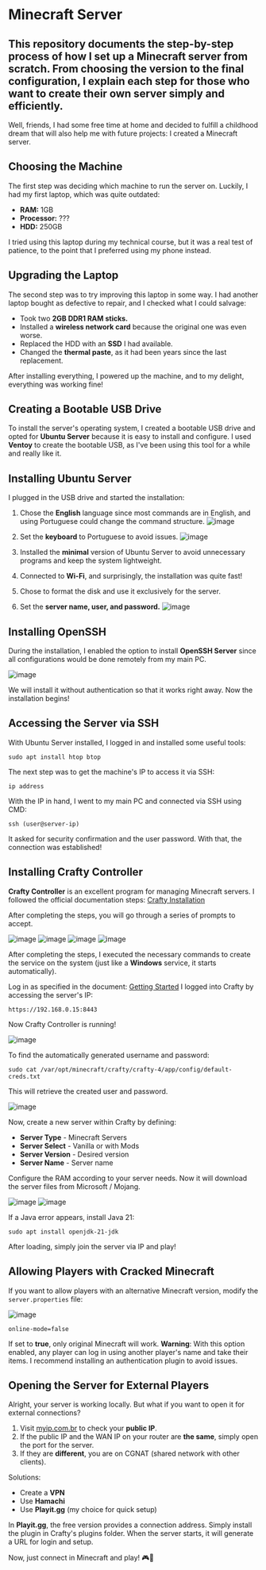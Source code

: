 # Minecraft Server
This repository documents the step-by-step process of how I set up a Minecraft server from scratch. From choosing the version to the final configuration, I explain each step for those who want to create their own server simply and efficiently.
---

Well, friends, I had some free time at home and decided to fulfill a childhood dream that will also help me with future projects: I created a Minecraft server.

## Choosing the Machine

The first step was deciding which machine to run the server on. Luckily, I had my first laptop, which was quite outdated:

- **RAM:** 1GB
- **Processor:** ???
- **HDD:** 250GB

I tried using this laptop during my technical course, but it was a real test of patience, to the point that I preferred using my phone instead.

## Upgrading the Laptop

The second step was to try improving this laptop in some way. I had another laptop bought as defective to repair, and I checked what I could salvage:

- Took two **2GB DDR1 RAM sticks.**
- Installed a **wireless network card** because the original one was even worse.
- Replaced the HDD with an **SSD** I had available.
- Changed the **thermal paste**, as it had been years since the last replacement.

After installing everything, I powered up the machine, and to my delight, everything was working fine!

## Creating a Bootable USB Drive

To install the server's operating system, I created a bootable USB drive and opted for **Ubuntu Server** because it is easy to install and configure. I used **Ventoy** to create the bootable USB, as I've been using this tool for a while and really like it.

## Installing Ubuntu Server

I plugged in the USB drive and started the installation:

1. Chose the **English** language since most commands are in English, and using Portuguese could change the command structure.
![image](https://github.com/user-attachments/assets/316d8f3f-e4fe-4608-b5dc-6474344cd93a)

2. Set the **keyboard** to Portuguese to avoid issues.
![image](https://github.com/user-attachments/assets/c3648047-e703-474c-9947-740bf81bfc0a)

3. Installed the **minimal** version of Ubuntu Server to avoid unnecessary programs and keep the system lightweight.

4. Connected to **Wi-Fi**, and surprisingly, the installation was quite fast!

5. Chose to format the disk and use it exclusively for the server.

6. Set the **server name, user, and password.**
![image](https://github.com/user-attachments/assets/4d0eeba8-4e35-4903-b1c1-c5bb7175846d)

## Installing OpenSSH

During the installation, I enabled the option to install **OpenSSH Server** since all configurations would be done remotely from my main PC.

![image](https://github.com/user-attachments/assets/bdc50df8-e036-43a2-8be3-79f895511a28)

We will install it without authentication so that it works right away.
Now the installation begins!

## Accessing the Server via SSH

With Ubuntu Server installed, I logged in and installed some useful tools:

````
sudo apt install htop btop
````

The next step was to get the machine's IP to access it via SSH:

````
ip address
````

With the IP in hand, I went to my main PC and connected via SSH using CMD:

````
ssh (user@server-ip)
````

It asked for security confirmation and the user password. With that, the connection was established!

## Installing Crafty Controller

**Crafty Controller** is an excellent program for managing Minecraft servers. I followed the official documentation steps:
[Crafty Installation](https://docs.craftycontrol.com/pages/getting-started/installation/linux/)

After completing the steps, you will go through a series of prompts to accept.

![image](https://github.com/user-attachments/assets/50a246ed-5017-4d44-b3a6-d0674164a23d)
![image](https://github.com/user-attachments/assets/91579dfe-73fe-4723-847a-321cda023a61)
![image](https://github.com/user-attachments/assets/d6a48883-697a-4934-8055-2ff3f3fc0f79)
![image](https://github.com/user-attachments/assets/d0515162-b11d-4db0-9864-6d28b7103e84)

After completing the steps, I executed the necessary commands to create the service on the system (just like a **Windows** service, it starts automatically).

Log in as specified in the document:
[Getting Started](https://docs.craftycontrol.com/pages/getting-started/access/)
I logged into Crafty by accessing the server's IP:

````
https://192.168.0.15:8443
````

Now Crafty Controller is running!

![image](https://github.com/user-attachments/assets/3ac324a6-9d7b-4300-9441-3c5c387e46b4)

To find the automatically generated username and password:

````
sudo cat /var/opt/minecraft/crafty/crafty-4/app/config/default-creds.txt
````

This will retrieve the created user and password.

![image](https://github.com/user-attachments/assets/e0010d40-f854-4da9-a05a-5b7c44974426)

Now, create a new server within Crafty by defining:

- **Server Type** - Minecraft Servers
- **Server Select** - Vanilla or with Mods
- **Server Version** - Desired version
- **Server Name** - Server name

Configure the RAM according to your server needs.
Now it will download the server files from Microsoft / Mojang.

![image](https://github.com/user-attachments/assets/f3bfb7df-3caa-4672-a854-11b1884b1e26)
![image](https://github.com/user-attachments/assets/5407af63-4926-4051-8cfc-ecb7a723fc5c)

If a Java error appears, install Java 21:

````
sudo apt install openjdk-21-jdk
````

After loading, simply join the server via IP and play!

## Allowing Players with Cracked Minecraft

If you want to allow players with an alternative Minecraft version, modify the `server.properties` file:

![image](https://github.com/user-attachments/assets/23115fe9-19a4-4369-b5ac-d3cd8265c6ab)

````
online-mode=false
````

If set to **true**, only original Minecraft will work.
**Warning**: With this option enabled, any player can log in using another player's name and take their items. I recommend installing an authentication plugin to avoid issues.

## Opening the Server for External Players

Alright, your server is working locally. But what if you want to open it for external connections?

1. Visit [myip.com.br](https://www.myip.com/) to check your **public IP**.
2. If the public IP and the WAN IP on your router are **the same**, simply open the port for the server.
3. If they are **different**, you are on CGNAT (shared network with other clients).

Solutions:
- Create a **VPN**
- Use **Hamachi**
- Use **Playit.gg** (my choice for quick setup)

In **Playit.gg**, the free version provides a connection address. Simply install the plugin in Crafty's plugins folder. When the server starts, it will generate a URL for login and setup.

Now, just connect in Minecraft and play! 🎮🚀
